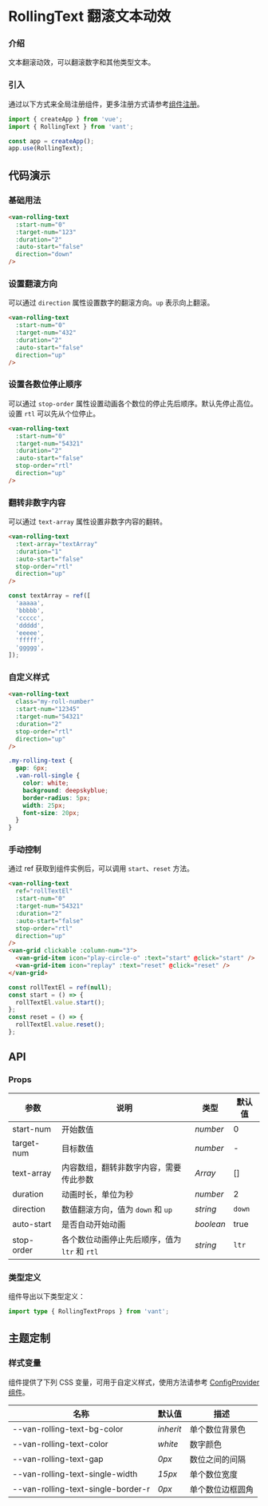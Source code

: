 # RollingText 翻滚文本动效

### 介绍

文本翻滚动效，可以翻滚数字和其他类型文本。

### 引入

通过以下方式来全局注册组件，更多注册方式请参考[组件注册](#/zh-CN/advanced-usage#zu-jian-zhu-ce)。

```js
import { createApp } from 'vue';
import { RollingText } from 'vant';

const app = createApp();
app.use(RollingText);
```

## 代码演示

### 基础用法

```html
<van-rolling-text
  :start-num="0"
  :target-num="123"
  :duration="2"
  :auto-start="false"
  direction="down"
/>
```

### 设置翻滚方向

可以通过 `direction` 属性设置数字的翻滚方向。`up` 表示向上翻滚。

```html
<van-rolling-text
  :start-num="0"
  :target-num="432"
  :duration="2"
  :auto-start="false"
  direction="up"
/>
```

### 设置各数位停止顺序

可以通过 `stop-order` 属性设置动画各个数位的停止先后顺序。默认先停止高位。设置 `rtl` 可以先从个位停止。

```html
<van-rolling-text
  :start-num="0"
  :target-num="54321"
  :duration="2"
  :auto-start="false"
  stop-order="rtl"
  direction="up"
/>
```

### 翻转非数字内容

可以通过 `text-array` 属性设置非数字内容的翻转。

```html
<van-rolling-text
  :text-array="textArray"
  :duration="1"
  :auto-start="false"
  stop-order="rtl"
  direction="up"
/>
```

```javascript
const textArray = ref([
  'aaaaa',
  'bbbbb',
  'ccccc',
  'ddddd',
  'eeeee',
  'fffff',
  'ggggg',
]);
```

### 自定义样式

```html
<van-rolling-text
  class="my-roll-number"
  :start-num="12345"
  :target-num="54321"
  :duration="2"
  stop-order="rtl"
  direction="up"
/>
```

```css
.my-rolling-text {
  gap: 6px;
  .van-roll-single {
    color: white;
    background: deepskyblue;
    border-radius: 5px;
    width: 25px;
    font-size: 20px;
  }
}
```

### 手动控制

通过 ref 获取到组件实例后，可以调用 `start`、`reset` 方法。

```html
<van-rolling-text
  ref="rollTextEl"
  :start-num="0"
  :target-num="54321"
  :duration="2"
  :auto-start="false"
  stop-order="rtl"
  direction="up"
/>
<van-grid clickable :column-num="3">
  <van-grid-item icon="play-circle-o" :text="start" @click="start" />
  <van-grid-item icon="replay" :text="reset" @click="reset" />
</van-grid>
```

```javascript
const rollTextEl = ref(null);
const start = () => {
  rollTextEl.value.start();
};
const reset = () => {
  rollTextEl.value.reset();
};
```

## API

### Props

| 参数 | 说明 | 类型 | 默认值 |
| --- | --- | --- | --- |
| start-num | 开始数值 | _number_ | 0 |
| target-num | 目标数值 | _number_ | - |
| text-array | 内容数组，翻转非数字内容，需要传此参数 | _Array_ | [] |
| duration | 动画时长，单位为秒 | _number_ | 2 |
| direction | 数值翻滚方向，值为 `down` 和 `up` | _string_ | `down` |
| auto-start | 是否自动开始动画 | _boolean_ | true |
| stop-order | 各个数位动画停止先后顺序，值为 `ltr` 和 `rtl` | _string_ | `ltr` |

### 类型定义

组件导出以下类型定义：

```ts
import type { RollingTextProps } from 'vant';
```

## 主题定制

### 样式变量

组件提供了下列 CSS 变量，可用于自定义样式，使用方法请参考 [ConfigProvider 组件](#/zh-CN/config-provider)。

| 名称                               | 默认值    | 描述             |
| ---------------------------------- | --------- | ---------------- |
| --van-rolling-text-bg-color        | _inherit_ | 单个数位背景色   |
| --van-rolling-text-color           | _white_   | 数字颜色         |
| --van-rolling-text-gap             | _0px_     | 数位之间的间隔   |
| --van-rolling-text-single-width    | _15px_    | 单个数位宽度     |
| --van-rolling-text-single-border-r | _0px_     | 单个数位边框圆角 |
